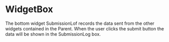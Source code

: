 # WidgetBox
The bottom widget SubmissionLof records the data sent from the other widgets contained in the Parent.
When the user clicks the submit button the data will be shown in the SubmissionLog box.

